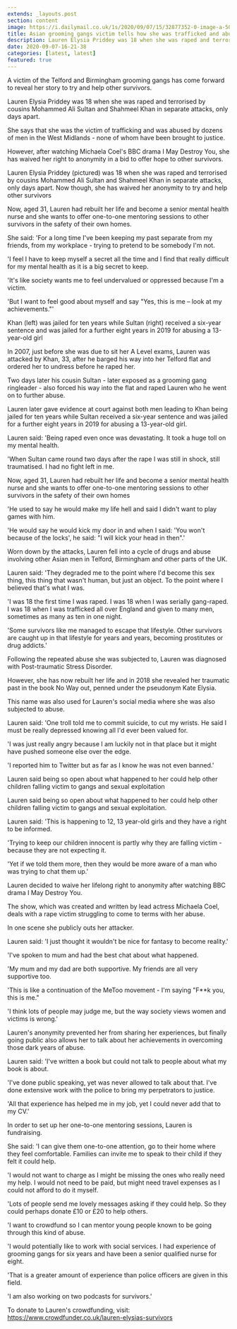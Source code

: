 ```yaml
---
extends: _layouts.post
section: content
image: https://i.dailymail.co.uk/1s/2020/09/07/15/32877352-0-image-a-50_1599487425312.jpg 
title: Asian grooming gangs victim tells how she was trafficked and abused by dozens of men  
description: Lauren Elysia Priddey was 18 when she was raped and terrorised by cousins Mohammed Ali Sultan and Shahmeel Khan in separate attacks, only days apart. 
date: 2020-09-07-16-21-38 
categories: [latest, latest] 
featured: true 
--- 
```

A victim of the Telford and Birmingham grooming gangs has come forward to reveal her story to try and help other survivors.

Lauren Elysia Priddey was 18 when she was raped and terrorised by cousins Mohammed Ali Sultan and Shahmeel Khan in separate attacks, only days apart.

She says that she was the victim of trafficking and was abused by dozens of men in the West Midlands - none of whom have been brought to justice.

However, after watching Michaela Coel's BBC drama I May Destroy You, she has waived her right to anonymity in a bid to offer hope to other survivors.

Lauren Elysia Priddey (pictured) was 18 when she was raped and terrorised by cousins Mohammed Ali Sultan and Shahmeel Khan in separate attacks, only days apart. Now though, she has waived her anonymity to try and help other survivors 

Now, aged 31, Lauren had rebuilt her life and become a senior mental health nurse and she wants to offer one-to-one mentoring sessions to other survivors in the safety of their own homes.

She said: 'For a long time I've been keeping my past separate from my friends, from my workplace - trying to pretend to be somebody I'm not.

'I feel I have to keep myself a secret all the time and I find that really difficult for my mental health as it is a big secret to keep.

'It's like society wants me to feel undervalued or oppressed because I'm a victim.

'But I want to feel good about myself and say "Yes, this is me – look at my achievements."'

Khan (left) was jailed for ten years while Sultan (right) received a six-year sentence and was jailed for a further eight years in 2019 for abusing a 13-year-old girl

In 2007, just before she was due to sit her A Level exams, Lauren was attacked by Khan, 33, after he barged his way into her Telford flat and ordered her to undress before he raped her.

Two days later his cousin Sultan - later exposed as a grooming gang ringleader - also forced his way into the flat and raped Lauren who he went on to further abuse.

Lauren later gave evidence at court against both men leading to Khan being jailed for ten years while Sultan received a six-year sentence and was jailed for a further eight years in 2019 for abusing a 13-year-old girl.    

Lauren said: 'Being raped even once was devastating. It took a huge toll on my mental health.

'When Sultan came round two days after the rape I was still in shock, still traumatised. I had no fight left in me.

Now, aged 31, Lauren had rebuilt her life and become a senior mental health nurse and she wants to offer one-to-one mentoring sessions to other survivors in the safety of their own homes

'He used to say he would make my life hell and said I didn't want to play games with him.

'He would say he would kick my door in and when I said: 'You won't because of the locks', he said: "I will kick your head in then".'

Worn down by the attacks, Lauren fell into a cycle of drugs and abuse involving other Asian men in Telford, Birmingham and other parts of the UK.

Lauren said: 'They degraded me to the point where I'd become this sex thing, this thing that wasn't human, but just an object. To the point where I believed that's what I was.

'I was 18 the first time I was raped. I was 18 when I was serially gang-raped. I was 18 when I was trafficked all over England and given to many men, sometimes as many as ten in one night.

'Some survivors like me managed to escape that lifestyle. Other survivors are caught up in that lifestyle for years and years, becoming prostitutes or drug addicts.'

Following the repeated abuse she was subjected to, Lauren was diagnosed with Post-traumatic Stress Disorder.

However, she has now rebuilt her life and in 2018 she revealed her traumatic past in the book No Way out, penned under the pseudonym Kate Elysia.

This name was also used for Lauren's social media where she was also subjected to abuse.

Lauren said: 'One troll told me to commit suicide, to cut my wrists. He said I must be really depressed knowing all I'd ever been valued for.

'I was just really angry because I am luckily not in that place but it might have pushed someone else over the edge.

'I reported him to Twitter but as far as I know he was not even banned.'

Lauren said being so open about what happened to her could help other children falling victim to gangs and sexual exploitation

Lauren said being so open about what happened to her could help other children falling victim to gangs and sexual exploitation.

Lauren said: 'This is happening to 12, 13 year-old girls and they have a right to be informed.

'Trying to keep our children innocent is partly why they are falling victim - because they are not expecting it.

'Yet if we told them more, then they would be more aware of a man who was trying to chat them up.'

Lauren decided to waive her lifelong right to anonymity after watching BBC drama I May Destroy You.

The show, which was created and written by lead actress Michaela Coel, deals with a rape victim struggling to come to terms with her abuse.

In one scene she publicly outs her attacker.

Lauren said: 'I just thought it wouldn't be nice for fantasy to become reality.'

'I've spoken to mum and had the best chat about what happened.

'My mum and my dad are both supportive. My friends are all very supportive too.

'This is like a continuation of the MeToo movement - I'm saying "F**k you, this is me."

'I think lots of people may judge me, but the way society views women and victims is wrong.'

Lauren's anonymity prevented her from sharing her experiences, but finally going public also allows her to talk about her achievements in overcoming those dark years of abuse.

Lauren said: 'I've written a book but could not talk to people about what my book is about.

'I've done public speaking, yet was never allowed to talk about that. I've done extensive work with the police to bring my perpetrators to justice.

'All that experience has helped me in my job, yet I could never add that to my CV.'

In order to set up her one-to-one mentoring sessions, Lauren is fundraising.    

She said: 'I can give them one-to-one attention, go to their home where they feel comfortable. Families can invite me to speak to their child if they felt it could help.

'I would not want to charge as I might be missing the ones who really need my help. I would not need to be paid, but might need travel expenses as I could not afford to do it myself.

'Lots of people send me lovely messages asking if they could help. So they could perhaps donate £10 or £20 to help others.

'I want to crowdfund so I can mentor young people known to be going through this kind of abuse.

'I would potentially like to work with social services. I had experience of grooming gangs for six years and have been a senior qualified nurse for eight.

'That is a greater amount of experience than police officers are given in this field.

'I am also working on two podcasts for survivors.'        

To donate to Lauren's crowdfunding, visit: https://www.crowdfunder.co.uk/lauren-elysias-survivors

